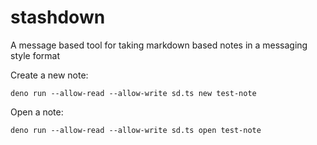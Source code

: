 # stashdown
A message based tool for taking markdown based notes in a messaging style format

Create a new note:
```
deno run --allow-read --allow-write sd.ts new test-note
```

Open a note:
```
deno run --allow-read --allow-write sd.ts open test-note
```